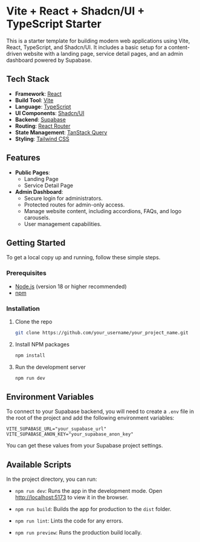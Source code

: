 # Vite + React + Shadcn/UI + TypeScript Starter

This is a starter template for building modern web applications using Vite, React, TypeScript, and Shadcn/UI. It includes a basic setup for a content-driven website with a landing page, service detail pages, and an admin dashboard powered by Supabase.

## Tech Stack

- **Framework**: [React](https://reactjs.org/)
- **Build Tool**: [Vite](https://vitejs.dev/)
- **Language**: [TypeScript](https://www.typescriptlang.org/)
- **UI Components**: [Shadcn/UI](https://ui.shadcn.com/)
- **Backend**: [Supabase](https://supabase.io/)
- **Routing**: [React Router](https://reactrouter.com/)
- **State Management**: [TanStack Query](https://tanstack.com/query/v5)
- **Styling**: [Tailwind CSS](https://tailwindcss.com/)

## Features

- **Public Pages**:
  - Landing Page
  - Service Detail Page
- **Admin Dashboard**:
  - Secure login for administrators.
  - Protected routes for admin-only access.
  - Manage website content, including accordions, FAQs, and logo carousels.
  - User management capabilities.

## Getting Started

To get a local copy up and running, follow these simple steps.

### Prerequisites

- [Node.js](httpss://nodejs.org/) (version 18 or higher recommended)
- [npm](httpss://www.npmjs.com/)

### Installation

1. Clone the repo
   ```sh
   git clone https://github.com/your_username/your_project_name.git
   ```
2. Install NPM packages
   ```sh
   npm install
   ```
3. Run the development server
   ```sh
   npm run dev
   ```

## Environment Variables

To connect to your Supabase backend, you will need to create a `.env` file in the root of the project and add the following environment variables:

```
VITE_SUPABASE_URL="your_supabase_url"
VITE_SUPABASE_ANON_KEY="your_supabase_anon_key"
```

You can get these values from your Supabase project settings.

## Available Scripts

In the project directory, you can run:

- `npm run dev`: Runs the app in the development mode. Open [http://localhost:5173](http://localhost:5173) to view it in the browser.

- `npm run build`: Builds the app for production to the `dist` folder.

- `npm run lint`: Lints the code for any errors.

- `npm run preview`: Runs the production build locally.